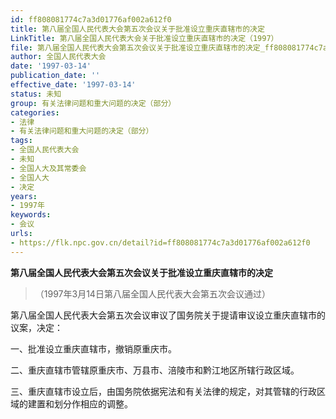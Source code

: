 ```yaml
---
id: ff808081774c7a3d01776af002a612f0
title: 第八届全国人民代表大会第五次会议关于批准设立重庆直辖市的决定
LinkTitle: 第八届全国人民代表大会关于批准设立重庆直辖市的决定（1997）
file: 第八届全国人民代表大会第五次会议关于批准设立重庆直辖市的决定_ff808081774c7a3d01776af002a612f0.docx
author: 全国人民代表大会
date: '1997-03-14'
publication_date: ''
effective_date: '1997-03-14'
status: 未知
group: 有关法律问题和重大问题的决定（部分）
categories:
- 法律
- 有关法律问题和重大问题的决定（部分）
tags:
- 全国人民代表大会
- 未知
- 全国人大及其常委会
- 全国人大
- 决定
years:
- 1997年
keywords:
- 会议
urls:
- https://flk.npc.gov.cn/detail?id=ff808081774c7a3d01776af002a612f0
---
```


**第八届全国人民代表大会第五次会议关于批准设立重庆直辖市的决定**

> （1997年3月14日第八届全国人民代表大会第五次会议通过）

第八届全国人民代表大会第五次会议审议了国务院关于提请审议设立重庆直辖市的议案，决定：

一、批准设立重庆直辖市，撤销原重庆市。

二、重庆直辖市管辖原重庆市、万县市、涪陵市和黔江地区所辖行政区域。

三、重庆直辖市设立后，由国务院依据宪法和有关法律的规定，对其管辖的行政区域的建置和划分作相应的调整。
